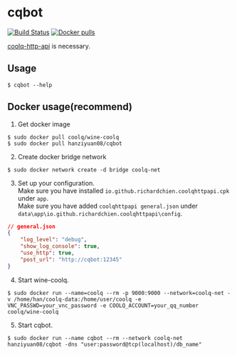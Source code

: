 # cqbot
[![Build Status](https://travis-ci.com/Bpazy/cqbot.svg?branch=master)](https://travis-ci.com/Bpazy/cqbot)
[![Docker pulls](https://img.shields.io/docker/pulls/hanziyuan08/cqbot.svg)](https://hub.docker.com/r/hanziyuan08/cqbot)

[coolq-http-api](https://github.com/richardchien/coolq-http-api) is necessary.

## Usage
```
$ cqbot --help
```

## Docker usage(recommend)
1. Get docker image
```shell
$ sudo docker pull coolq/wine-coolq
$ sudo docker pull hanziyuan08/cqbot
```
2. Create docker bridge network
```
$ sudo docker network create -d bridge coolq-net
```
3. Set up your configuration.  
Make sure you have installed `io.github.richardchien.coolqhttpapi.cpk` under `app`.  
Make sure you have added `coolqhttpapi general.json` under `data\app\io.github.richardchien.coolqhttpapi\config`.
```json
// general.json
{
    "log_level": "debug",
    "show_log_console": true,
    "use_http": true,
    "post_url": "http://cqbot:12345"
}
```
4. Start wine-coolq.
```shell
$ sudo docker run --name=coolq --rm -p 9000:9000 --network=coolq-net -v /home/han/coolq-data:/home/user/coolq -e VNC_PASSWD=your_vnc_password -e COOLQ_ACCOUNT=your_qq_number coolq/wine-coolq
```
5. Start cqbot.
```shell
$ sudo docker run --name cqbot --rm --network coolq-net hanziyuan08/cqbot -dns "user:password@tcp(localhost)/db_name"
```
